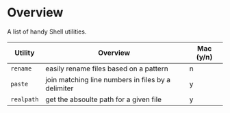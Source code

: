 # Overview

A list of handy Shell utilities.

| Utility    | Overview                                           | Mac (y/n) |
| ---------- | -------------------------------------------------- | --------- |
| `rename`   | easily rename files based on a pattern             | n         |
| `paste`    | join matching line numbers in files by a delimiter | y         |
| `realpath` | get the absoulte path for a given file             | y         |

